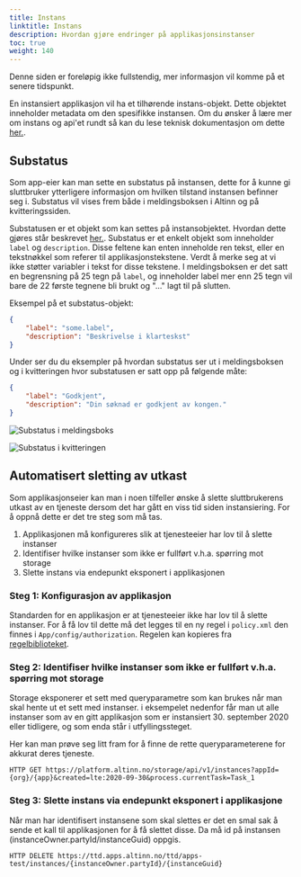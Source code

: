 ```yaml
---
title: Instans
linktitle: Instans
description: Hvordan gjøre endringer på applikasjonsinstanser
toc: true
weight: 140
---
```


Denne siden er foreløpig ikke fullstendig, mer informasjon vil komme på et senere tidspunkt.

En instansiert applikasjon vil ha et tilhørende instans-objekt. Dette objektet inneholder metadata om den spesifikke instansen.
Om du ønsker å lære mer om instans og api'et rundt så kan du lese teknisk dokumentasjon om dette [her.](https://docs.altinn.studio/teknologi/altinnstudio/altinn-api/#query-instances).  

## Substatus

Som app-eier kan man sette en substatus på instansen, dette for å kunne gi sluttbruker ytterligere informasjon om hvilken tilstand instansen befinner seg i.
Substatus vil vises frem både i meldingsboksen i Altinn og på kvitteringssiden.

Substatusen er et objekt som kan settes på instansobjektet. Hvordan dette gjøres står beskrevet [her.](https://docs.altinn.studio/teknologi/altinnstudio/altinn-api/#instance-substatus).
Substatus er et enkelt objekt som inneholder `label` og `description`. Disse feltene kan enten inneholde ren tekst, eller en tekstnøkkel som referer til applikasjonstekstene. Verdt å merke seg at vi ikke støtter variabler i tekst for disse tekstene.
I meldingsboksen er det satt en begrensning på 25 tegn på `label`, og inneholder label mer enn 25 tegn vil bare de 22 første tegnene bli brukt og "..." lagt til på slutten.

Eksempel på et substatus-objekt:
```json
{
    "label": "some.label",
    "description": "Beskrivelse i klarteskst"
}
```

Under ser du du eksempler på hvordan substatus ser ut i meldingsboksen og i kvitteringen hvor substatusen er satt opp på følgende måte:
```json
{
    "label": "Godkjent",
    "description": "Din søknad er godkjent av kongen."
}
```

![Substatus i meldingsboks](meldingsboks.png "Substatus i meldingsboks")

![Substatus i kvitteringen](app.png "Substatus i kvitteringen")

## Automatisert sletting av utkast

Som applikasjonseier kan man i noen tilfeller ønske å slette sluttbrukerens utkast av en tjeneste dersom det har gått en viss tid siden instansiering. 
For å oppnå dette er det tre steg som må tas.

1. Applikasjonen må konfigureres slik at tjenesteeier har lov til å slette instanser
2. Identifiser hvilke instanser som ikke er fullført v.h.a. spørring mot storage
3. Slette instans via endepunkt eksponert i applikasjonen

### Steg 1: Konfigurasjon av applikasjon

Standarden for en applikasjon er at tjenesteeier ikke har lov til å slette instanser.
For å få lov til dette må det legges til en ny regel i `policy.xml` den finnes i `App/config/authorization`.
Regelen kan kopieres fra [regelbiblioteket](../autorisasjon/regelbibliotek/#org-can-delete-an-instance-of-orgapp-in-any-task-or-event).

### Steg 2: Identifiser hvilke instanser som ikke er fullført v.h.a. spørring mot storage

Storage eksponerer et sett med queryparametre som kan brukes når man skal hente ut et sett med instanser. 
i eksempelet nedenfor får man ut alle instanser som av en gitt applikasjon som er instansiert 30. september 2020 eller tidligere, 
og som enda står i utfyllingssteget.

Her kan man prøve seg litt fram for å finne de rette queryparameterene for akkurat deres tjeneste. 

`HTTP GET https://platform.altinn.no/storage/api/v1/instances?appId={org}/{app}&created=lte:2020-09-30&process.currentTask=Task_1`

### Steg 3: Slette instans via endepunkt eksponert i applikasjone

Når man har identifisert instansene som skal slettes er det en smal sak å sende et kall
til applikasjonen for å få slettet disse. Da må id på instansen (instanceOwner.partyId/instanceGuid) oppgis.

`HTTP DELETE https://ttd.apps.altinn.no/ttd/apps-test/instances/{instanceOwner.partyId}/{instanceGuid}`
